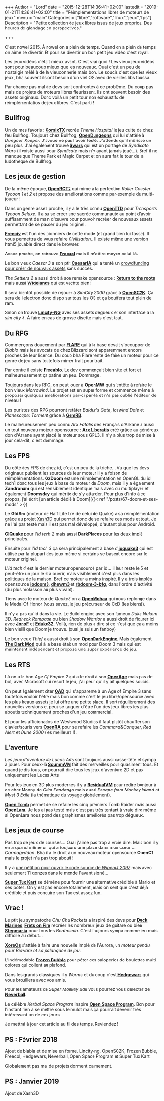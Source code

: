 +++
Author = "Lord"
date = "2015-12-28T14:36:41+02:00"
lastedit = "2019-01-21T14:36:41+02:00"
title = "Réimplémentations libres de moteurs de jeux"
menu = "main"
Categories = ["libre","software","linux","jeux","fps"]
Description = "Petite collection de jeux libres issus de jeux proprios. Des heures de glandage en perspectives."

+++

C'est nowel 2015.
À nowel on a plein de temps.
Quand on a plein de temps on aime se divertir.
Et pour se divertir un bon petit jeu vidéo c'est royal.

Les jeux vidéos c'était mieux avant.
C'est vrai quoi !
Les vieux jeux vidéos sont pour beaucoup mieux que les nouveaux.
Ouai c'est un peu de nostalgie mêlé à de la vieuconnerie mais bon.
Le soucis c'est que les vieux jeux, bha souvent ils ont besoin d'un viel OS avec de vieilles libs toussa.

Par chance pas mal de devs sont confrontés à ce problème.
Du coup pas mals de projets de moteurs libres fleurissent.
Ils ont souvent besoin des assets originaux.
Donc voilà un petit tour non exhaustifs de réimplémentatios de jeux libres.
C'est parti !

## Bullfrog
Un de mes favoris : [**CorsixTX**](http://corsixth.com/) recrée *Theme Hospital* le jeu culte de chez feu Bullfrog.
Toujours chez Bullfrog, [**OpenDungeons**](https://opendungeons.github.io/) qui lui s'attèle à *Dungeon Keeper*.
J'avoue ne pas l'avoir testé.
J'attends qu'il mûrisse un peu plus.
J'ai également trouvé [**Swars**](http://swars.vexillium.org/) qui est un portage de *Syndicate Wars* (il existe aussi pour *Syndicate* mais n'y ayant jamais joué…).
Bref il ne manque que Theme Park et Magic Carpet et on aura fait le tour de la ludothèque de Bullfrog.

## Les jeux de gestion
De la même époque, [**OpenRCT2**](https://openrct2.org/) qui mime à la perfection *Roller Coaster Tycoon 1 et 2* et propose des améliorations comme par-exemple du multi-joueur !

Dans un genre assez proche, il y a le très connu [**OpenTTD**](https://www.openttd.org/en/) pour *Transports Tycoon Deluxe*.
Il a su se créer une sacrée communauté au point d'avoir suffisamment de main d'œuvre pour pouvoir recréer de nouveaux assets permettant de se passer du jeu originel.

[**Freeciv**](http://freeciv.org/) est l'un des pionniers de cette mode (et grand bien lui fasse).
Il vous permettra de vous refaire *Civilisation*..
Il existe même une version html5 jouable direct dans le browser.

Assez proche, on retrouve [**Freecol**](http://www.freecol.org/) mais il m'attire moyen celui-là.

Le bon vieux *Caesar 3* a son ptit [**CaesarIA**](https://sourceforge.net/projects/opencaesar3/) qui a tenté un [crowdfunding pour créer de nouvaux assets](https://www.indiegogo.com/projects/caesaria-divide-et-empera#/) sans succès.

*The Settlers 2* a aussi droit à son remake opensource : [**Return to the roots**](http://www.siedler25.org/) mais aussi [**Widelands**](https://wl.widelands.org/) qui est vachte bien!

Il sera bientôt possible de rejouer à *SimCity 2000* grâce à [**OpenSC2K**](https://github.com/rage8885/OpenSC2K).
Ça sera de l'electron donc dispo sur tous les OS et ça bouffera tout plein de ram.

Sinon on trouve [**Lincity-NG**](https://github.com/lincity-ng/lincity-ng) avec ses assets dégueux et son interface à la *sim city 3*.
À faire en cas de grosse disette mais c'est tout.

## Du RPG
Commençons doucement par [**FLARE**](http://flarerpg.org/) qui à la base devait s'occupper de *Diablo* mais les avocats de chez Blizzard sont apparemment encore proches de leur licence.
Du coup bha Flare tente de faire un moteur pour ce genre de jeu sans toutefois mimer trait pour trait.

Par contre il existe [**Freeablo**](https://freeablo.org/).
Le dev commençait bien vite et fort et malheureusement ça patine un peu.
Dommage.

Toujours dans les RPG, on peut jouer à [**OpenMW**](http://openmw.org/en/) qui s'entête à refaire le bon vieux *Morrowind*.
Le projet est en super forme et commence même à proposer quelques améliorations par-ci par-là et n'a pas oublié l'éditeur de niveau !

Les puristes des RPG pourront retâter *Baldur's Gate*, *Icewind Dale* et *Planescape: Torment* grâce à [**GemRB**](http://gemrb.org/wiki/doku.php?id=start).

Le malheureusement peu connu *Arx Fatalis* des Français d'Arkane a aussi un tout nouveau moteur opensource : [**Arx Liberatis**](http://arx-libertatis.org/) créé grâce au généreux don d'Arkane ayant placé le moteur sous GPL3.
Il n'y a plus trop de mise à jour cela-dit, c'est dommage.

## Les FPS
Du côté des FPS de chez id, c'est un peu de la triche…
Vu que les devs originaux publient les sources de leur moteur il y a foison de réimplémentations.
**GzDoom** est une réimplémentation en OpenGL du id tech1 donc tous les jeux à base du moteur de *Doom*, mais il y a également **Zandronum** qui est sensiblement identique mais avec du multiplayer et également **Doomsday** qui mérite de s'y attarder.
Pour plus d'info à ce propos, j'ai écrit [un article dédié à Doom]({{< ref "/posts/67-doom-et-ses-mods" >}})

Le **GldSrc** (moteur de Half Life tiré de celui de Quake) a sa réimplémentation grâce au projet [Xash3D](https://xash.su/#services) qui permet donc de se refaire des mods et tout.
Je ne l'ai pas testé mais il est pas mal développé, d'autant plus pour Android.

**GlQuake** pour l'*id tech 2* mais aussi [**DarkPlaces**](https://icculus.org/twilight/darkplaces/) pour les deux implé principales.

Ensuite pour l'*id tech 3* ça sera principalement à base d'[**ioquake3**](http://ioquake3.org/) qui est utilisé par la plupart des jeux même si certains se basent encore sur le moteur originel.

L'*id tech 4* est le dernier moteur opensourcé par id… il leur reste le 5 et peut-être un jour le 6 à ouvrir, mais visiblement c'est plus dans les politiques de la maison.
Bref ce moteur a moins inspiré.
Il y a trois implés opensource [**iodoom3**](https://github.com/iodoom/iod3), [**dhewm3**](https://github.com/dhewm/dhewm3) et [**rbdoom-3-bfg**](https://github.com/RobertBeckebans/RBDOOM-3-BFG), dans l'ordre d'activité (du plus molasson au plus vivant).

Tiens avec le moteur de *Quake3* on a [**OpenMohaa**](http://openmohaa.sourceforge.net/) qui nous replonge dans le Medal Of Honor (vous savez, le jeu précurseur de CoD (les biens)).

Il n'y a pas qu'id dans la vie.
Le Build engine avec son fameux *Duke Nukem 3D*, *Redneck Rampage* ou bien *Shadow Warrior* a aussi droit de figurer ici avec [**JonoF**](http://www.jonof.id.au/jfsw) et [**Eduke32**](http://www.eduke32.com/).
Voilà, rien de plus à dire si ce n'est que ça a moins bien vieilli que Doom je trouve. (ouai je suis un fanboy)

Le bon vieux *Thief* a aussi droit à son [**OpenDarkEngine**](https://sourceforge.net/projects/opde/).
Mais également [**The Dark Mod**](http://www.thedarkmod.com/main/) qui à la base était un mod pour Doom 3 mais qui est maintenant indépendant et propose une super expérience de jeu.

## Les RTS

Là on a le bon *Age Of Empire 2* qui a le droit à son [**OpenAge**](https://blog.openage.sft.mx/) mais pas de bol, avec Microsoft qui resort le jeu, j'ai peur qu'il y ait quelques soucis.

On peut également citer [**0AD**](https://play0ad.com/) qui s'apparente à un Age of Empire 3 sans toutefois vouloir l'être mais bon comme c'est le jeu libre/opensource avec les plus beaux assets je lui offre une petite place.
Il sort régulièrement des nouvelles versions et peut se targuer d'être l'un des jeux libres les plus aboutis techniquement proches d'un jeu commercial.

Et pour les afficionados de Westwood Studios il faut plutôt chauffer son clavier/souris vers [**OpenRA**](http://www.openra.net/) pour se refaire les *Command&Conquer*, *Red Alert* et *Dune 2000* (les meilleurs !).

## L'aventure
*Les jeux d'aventure de Lucas Arts* sont toujours aussi casse-tête et sympa à jouer.
Pour ceux-là [**ScummVM**](https://www.scummvm.org/) fait des merveilles pour quasiment tous.
Et quand je dis tous, on pourrait dire tous les jeux d'aventure 2D et pas uniquement les Lucas Arts

Pour les jeux en 3D plus modernes il y a [**ResidualVM**](http://www.residualvm.org/) pour redire bonjour à ce cher Manny de *Grim Fandango* mais aussi *Escape from Monkey Island* et *Myst 3 Exile* (la thématique du voyage globalement).

[**Open Tomb**](http://opentomb.github.io/) permet de se refaire les cinq premiers Tomb Raider mais aussi [**OpenLara**](https://github.com/XProger/OpenLara).
Je les ai pas testé mais c'est pas très tentant à vraie dire même si OpenLara nous pond des graphismes améliorés pas trop dégueux.

## Les jeux de course
Pas trop de jeux de courses…
Ouai j'aime pas trop à vraie dire.
Mais bon il y en a quand même un qui a toujours une place dans mon cœur ... *Carmageddon*.
Bha il a le droit à un nouveau moteur opensource **OpenC1** mais le projet n'a pas trop abouti !

Il y a [une pétition pour ouvrir le code source de *Wipeout 2097*](https://www.ipetitions.com/petition/opensourcewipeout2097xl) mais avec seulement 11 gonzes dans le monde l'ayant signé...

[**Super Tux Kart**](https://supertuxkart.net/Main_Page) se démène pour fournir une alternative crédible à Mario et ses potes.
On y est pas encore totalement, mais on sent que c'est déjà crédible et puis conduire son Tux est assez fun.

## Vrac !
Le ptit jeu sympatoche *Chu Chu Rockets* a inspiré des devs pour [**Duck Marines**](http://tangramgames.dk/games/duckmarines/).
[**Frets on Fire**](http://fretsonfire.sourceforge.net/) recréer les nombreux jeux de guitare ou bien [**Stepmania**](https://www.stepmania.com/) pour tous les *Beatmania*.
C'est toujours sympa comme jeu mais difficile au début…

[**XoreOs**](https://xoreos.org/) s'attèle à faire une nouvelle implé de l'Aurora, un *moteur pondu pour Bioware et sa palanquée de jeu*.

L'indémodable [**Frozen Bubble**](http://frozen-bubble.org/) pour péter ces saloperies de boulettes multi-colores qui collent au plafond.

Dans les grands classiques il y *Worms* et du coup c'est [**Hedgewars**](http://www.hedgewars.org/) qui vous brouillera avec vos amis.

Pour les amateurs de *Super Monkey Ball* vous pourrez vous délecter de [**Neverball**](https://neverball.org/).

Le célèbre *Kerbal Space Program* inspire [**Open Space Program**](https://www.openspaceprogram.org/).
Bon pour l'instant rien à se mettre sous le mulot mais ça pourrait devenir très intéressant un de ces jours.

Je mettrai à jour cet article au fil des temps.
Reviendez !

## PS : Février 2018
Ajout de blabla et de mise en forme.
Lincity-ng, OpenSC2K, Frozen Bubble, Freecol, Hedgewars, Neverball, Open Space Program et Super Tux Kart

Globalement pas mal de projets dorment calmement.

## PS : Janvier 2019
Ajout de Xash3D
